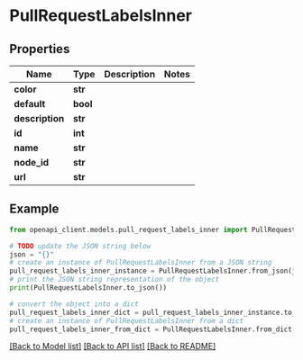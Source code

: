 # PullRequestLabelsInner


## Properties

Name | Type | Description | Notes
------------ | ------------- | ------------- | -------------
**color** | **str** |  | 
**default** | **bool** |  | 
**description** | **str** |  | 
**id** | **int** |  | 
**name** | **str** |  | 
**node_id** | **str** |  | 
**url** | **str** |  | 

## Example

```python
from openapi_client.models.pull_request_labels_inner import PullRequestLabelsInner

# TODO update the JSON string below
json = "{}"
# create an instance of PullRequestLabelsInner from a JSON string
pull_request_labels_inner_instance = PullRequestLabelsInner.from_json(json)
# print the JSON string representation of the object
print(PullRequestLabelsInner.to_json())

# convert the object into a dict
pull_request_labels_inner_dict = pull_request_labels_inner_instance.to_dict()
# create an instance of PullRequestLabelsInner from a dict
pull_request_labels_inner_from_dict = PullRequestLabelsInner.from_dict(pull_request_labels_inner_dict)
```
[[Back to Model list]](../README.md#documentation-for-models) [[Back to API list]](../README.md#documentation-for-api-endpoints) [[Back to README]](../README.md)


